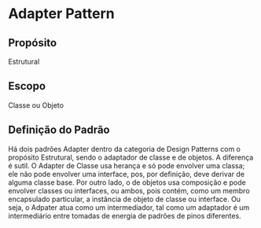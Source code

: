 # Adapter Pattern

## Propósito
Estrutural

## Escopo
Classe ou Objeto

## Definição do Padrão
Há dois padrões Adapter dentro da categoria de Design Patterns com o propósito Estrutural, sendo o adaptador de classe e de objetos.
A diferença é sutil. O Adapter de Classe usa herança e só pode envolver uma classa; ele não pode envolver uma interface, pos, por definição, deve derivar de alguma classe base.
Por outro lado, o de objetos usa composição e pode envolver classes ou interfaces, ou ambos, pois contém, como um membro encapsulado particular, a instância de objeto de classe ou interface.
Ou seja, o Adpater atua como um intermediador, tal como um adaptador é um intermediário entre tomadas de energia de padrões de pinos diferentes.